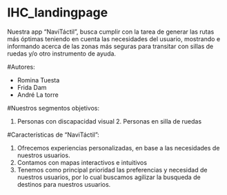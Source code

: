 # IHC_landingpage
Nuestra app “NaviTáctil”, busca cumplir con la tarea de generar las rutas más óptimas teniendo en cuenta las necesidades del usuario, mostrando e informando acerca de las zonas más seguras para transitar con sillas de ruedas y/o otro instrumento de ayuda. 

#Autores: 
- Romina Tuesta
- Frida Dam
- André La torre

#Nuestros segmentos objetivos:
1. Personas con discapacidad visual     2. Personas en silla de ruedas

#Características de “NaviTáctil”:
1. Ofrecemos experiencias personalizadas, en base a las necesidades de nuestros usuarios.
2. Contamos con mapas interactivos e intuitivos
3. Tenemos como principal prioridad las preferencias y necesidad de nuestros usuarios, por lo cual buscamos agilizar la busqueda de destinos para nuestros usuarios.
   

